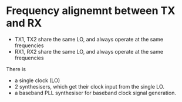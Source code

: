 # Frequency alignemnt between TX and RX

- TX1, TX2 share the same LO, and always operate at the same frequencies
- RX1, RX2 share the same LO, and always operate at the same frequencies

There is 
- a single clock (LO)
- 2 synthesisers, which get their clock input from the single LO.
- a baseband PLL synthesiser for baseband clock signal generation.